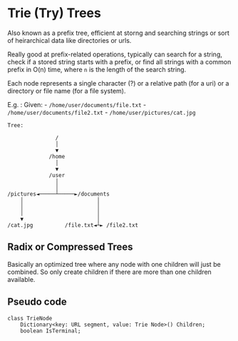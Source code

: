 # Trie (Try) Trees
Also known as a prefix tree, efficient at storng and searching strings or sort of heirarchical data like directories or urls. 

Really good at prefix-related operations, typically can search for a string, check if a stored string starts with a prefix, or find all strings with a common prefix in O(n) time, where `n` is the length of the search string. 

Each node represents a single character (?) or a relative path (for a uri) or a directory or file name (for a file system).

E.g. :
    Given: 
        - `/home/user/documents/file.txt`
        - `/home/user/documents/file2.txt`
        - `/home/user/pictures/cat.jpg`

    Tree:
```
               /                         
               │                         
               ▼                         
             /home                       
               │                         
               ▼                         
             /user                       
               │                         
               │                         
/pictures◄─────┴─────►/documents         
    │                       │            
    │                       │            
    │                       │            
    ▼                       │            
/cat.jpg          /file.txt◄┴► /file2.txt
```
## Radix or Compressed Trees
Basically an optimized tree where any node with one children will just be combined. So only create children if there are more than one children available.

## Pseudo code

```
class TrieNode
    Dictionary<key: URL segment, value: Trie Node>() Children;
    boolean IsTerminal;
```
